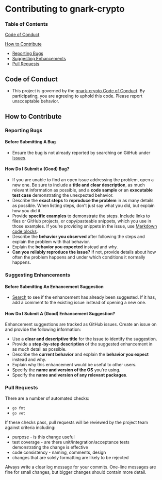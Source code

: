# Contributing to gnark-crypto

### Table of Contents

[Code of Conduct](#code-of-conduct)

[How to Contribute](#how-to-contribute)

- [Reporting Bugs](#reporting-bugs)
- [Suggesting Enhancements](#suggesting-enhancements)
- [Pull Requests](#pull-requests)

## Code of Conduct

- This project is governed by the [gnark-crypto Code of Conduct](CODE_OF_CONDUCT.md). By participating,
  you are agreeing to uphold this code. Please report unacceptable behavior.

## How to Contribute

### Reporting Bugs

#### Before Submitting A Bug

- Ensure the bug is not already reported by searching on GitHub under
  [Issues](https://github.com/0x3327/gnark-crypto/issues).

#### How Do I Submit a (Good) Bug?

- If you are unable to find an open issue addressing the problem, open a new one. Be sure to include a
  **title and clear description**, as much relevant information as possible, and a **code sample** or
  an **executable test case** demonstrating the unexpected behavior.
- Describe the **exact steps** to **reproduce the problem** in as many details as possible. When
  listing steps, don't just say what you did, but explain how you did it.
- Provide **specific examples** to demonstrate the steps. Include links to files or GitHub projects, or
  copy/pasteable snippets, which you use in those examples. If you're providing snippets in the issue,
  use [Markdown code blocks](https://help.github.com/articles/getting-started-with-writing-and-formatting-on-github/).
- Describe the **behavior you observed** after following the steps and explain the
  problem with that behavior.
- Explain the **behavior you expected** instead and why.
- **Can you reliably reproduce the issue?** If not, provide details about how often the problem
  happens and under which conditions it normally happens.

### Suggesting Enhancements

#### Before Submitting An Enhancement Suggestion

- [Search](https://github.com/0x3327/gnark-crypto/issues) to see if the enhancement has already been
  suggested. If it has, add a comment to the existing issue instead of opening a new one.

#### How Do I Submit A (Good) Enhancement Suggestion?

Enhancement suggestions are tracked as GitHub issues. Create an issue on and provide
the following information:

- Use a **clear and descriptive title** for the issue to identify the suggestion.
- Provide a **step-by-step description** of the suggested enhancement in as much detail as possible.
- Describe the **current behavior** and explain the **behavior you expect** instead and why.
- Explain why this enhancement would be useful to other users.
- Specify the **name and version of the OS** you're using.
- Specify the **name and version of any relevant packages**.

### Pull Requests

There are a number of automated checks:

- `go fmt`
- `go vet`

If these checks pass, pull requests will be reviewed by the project team against criteria including:

- purpose - is this change useful
- test coverage - are there unit/integration/acceptance tests demonstrating the change is effective
- code consistency - naming, comments, design
- changes that are solely formatting are likely to be rejected

Always write a clear log message for your commits. One-line messages are fine for small changes, but
bigger changes should contain more detail.
